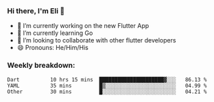 ### Hi there, I'm Eli 👋
- 🔭 I’m currently working on the new Flutter App
- 🌱 I’m currently learning Go
- 🦄 I’m looking to collaborate with other flutter developers
- 😄 Pronouns: He/Him/His

### Weekly breakdown:
<!--START_SECTION:waka-->

```text
Dart          10 hrs 15 mins  █████████████████████▓░░░   86.13 %
YAML          35 mins         █▒░░░░░░░░░░░░░░░░░░░░░░░   04.99 %
Other         30 mins         █░░░░░░░░░░░░░░░░░░░░░░░░   04.21 %
```

<!--END_SECTION:waka-->
